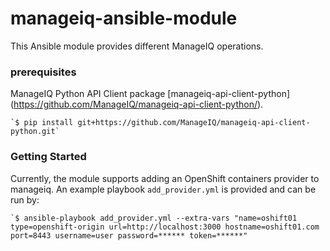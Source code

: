 # manageiq-ansible-module

This Ansible module provides different ManageIQ operations. 


### prerequisites

ManageIQ Python API Client package [manageiq-api-client-python] (https://github.com/ManageIQ/manageiq-api-client-python/).

    `$ pip install git+https://github.com/ManageIQ/manageiq-api-client-python.git`

### Getting Started

Currently, the module supports adding an OpenShift containers provider to manageiq.
An example playbook `add_provider.yml` is provided and can be run by:

    `$ ansible-playbook add_provider.yml --extra-vars "name=oshift01 type=openshift-origin url=http://localhost:3000 hostname=oshift01.com port=8443 username=user password=****** token=******"


